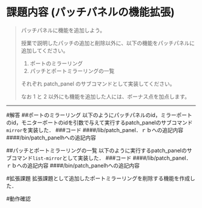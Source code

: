 # 課題内容 (パッチパネルの機能拡張)
>パッチパネルに機能を追加しよう。
>
>授業で説明したパッチの追加と削除以外に、以下の機能をパッチパネルに追加してください。
>
>1. ポートのミラーリング
>2. パッチとポートミラーリングの一覧
>
>それぞれ patch_panel のサブコマンドとして実装してください。
>
>なお 1 と 2 以外にも機能を追加した人には、ボーナス点を加点します。                         

---

#解答
##ポートのミラーリング
以下のようにパッチパネルのid，ミラーポートのid，モニターポートのidを引数で与えて実行するpatch_panelのサブコマンド``mirror``を実装した．
###コード
####/lib/patch_panel．ｒｂへの追記内容
####/bin/patch_panelhへの追記内容

##パッチとポートミラーリングの一覧
以下のように実行するpatch_panelのサブコマンド``list-mirror``として実装した．
###コード
####/lib/patch_panel．ｒｂへの追記内容
####/bin/patch_panelhへの追記内容


#拡張課題
拡張課題として追加したポートミラーリングを削除する機能を作成した．

#動作確認
